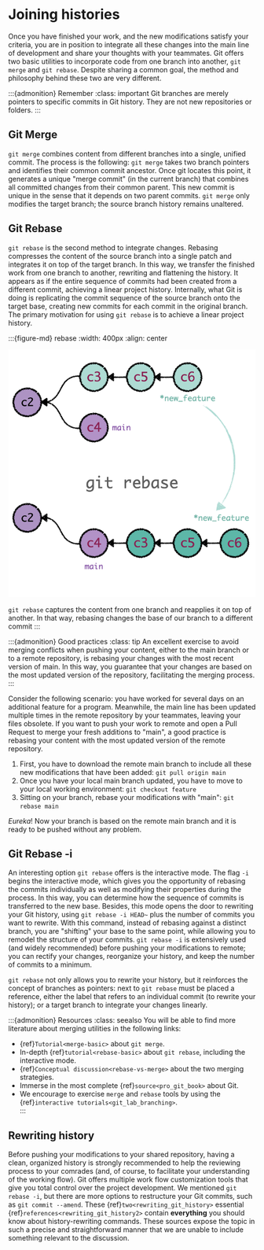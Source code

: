 # Joining histories

Once you have finished your work, and the new modifications satisfy your criteria, you are in position to integrate all these changes into the main line of development and share your thoughts with your teammates. Git offers two basic utilities to incorporate code from one branch into another, `git merge` and `git rebase`. Despite sharing a common goal, the method and philosophy behind these two are very different.

:::{admonition} Remember
:class: important
Git branches are merely pointers to specific commits in Git history. They are not new repositories or folders. 
:::

## Git Merge

`git merge` combines content from different branches into a single, unified commit. The process is the following: `git merge` takes two branch pointers and identifies their common commit ancestor. Once git locates this point, it generates a unique "merge commit" (in the current branch) that combines all committed changes from their common parent. This new commit is unique in the sense that it depends on two parent commits. `git merge` only modifies the target branch; the source branch history remains unaltered. 

## Git Rebase

`git rebase` is the second method to integrate changes. Rebasing compresses the content of the source branch into a single patch and integrates it on top of the target branch. In this way, we transfer the finished work from one branch to another, rewriting and flattening the history. It appears as if the entire sequence of commits had been created from a different commit, achieving a linear project history. Internally, what Git is doing is replicating the commit sequence of the source branch onto the target base, creating new commits for each commit in the original branch. The primary motivation for using `git rebase` is to achieve a linear project history. 

:::{figure-md} rebase
:width: 400px
:align: center

![rebase](guide/git_flow/images/rebase.png)

`git rebase` captures the content from one branch and reapplies it on top of another. In that way, rebasing changes the base of our branch to a different commit
:::

:::{admonition} Good practices
:class: tip
An excellent exercise to avoid merging conflicts when pushing your content, either to the main branch or to a remote repository, is rebasing your changes with the most recent version of main. In this way, you guarantee that your changes are based on the most updated version of the repository, facilitating the merging process.
:::

Consider the following scenario: you have worked for several days on an additional feature for a program. Meanwhile, the main line has been updated multiple times in the remote repository by your teammates, leaving your files obsolete. If you want to push your work to remote and open a Pull Request to merge your fresh additions to "main", a good practice is rebasing your content with the most updated version of the remote repository.

1. First, you have to download the remote main branch to include all these new modifications that have been added: 
`git pull origin main`
2. Once you have your local main branch updated, you have to move to your local working environment: 
`git checkout feature`
3. Sitting on your branch, rebase your modifications with "main": 
`git rebase main`

_Eureka_! Now your branch is based on the remote main branch and it is ready to be pushed without any problem. 

## Git Rebase -i 
An interesting option `git rebase` offers is the interactive mode. The flag `-i` begins the interactive mode, which gives you the opportunity of rebasing the commits individually as well as modifying their properties during the process. In this way, you can determine how the sequence of commits is transferred to the new base. 
Besides, this mode opens the door to rewriting your Git history, using `git rebase -i HEAD~` plus the number of commits you want to rewrite. With this command, instead of rebasing against a distinct branch, you are "shifting" your base to the same point, while allowing you to remodel the structure of your commits. `git rebase -i` is extensively used (and widely recommended) before pushing your modifications to remote; you can rectify your changes, reorganize your history, and keep the number of commits to a minimum.

`git rebase` not only allows you to rewrite your history, but it reinforces the concept of branches as pointers: next to `git rebase` must be placed a reference, either the label that refers to an individual commit (to rewrite your history); or a target branch to integrate your changes linearly. 

:::{admonition} Resources
:class: seealso 
You will be able to find more literature about merging utilities in the following links: 
* {ref}`Tutorial<merge-basic>` about `git merge`. 
* In-depth {ref}`tutorial<rebase-basic>` about `git rebase`, including the interactive mode. 
* {ref}`Conceptual discussion<rebase-vs-merge>` about the two merging strategies.
* Immerse in the most complete {ref}`source<pro_git_book>` about Git. 
* We encourage to exercise `merge` and `rebase` tools by using the {ref}`interactive tutorials<git_lab_branching>`.  
:::

## Rewriting history
Before pushing your modifications to your shared repository, having a clean, organized history is strongly recommended to help the reviewing process to your comrades (and, of course, to facilitate your understanding of the working flow). Git offers multiple work flow customization tools that give you total control over the project development. We mentioned `git rebase -i`, but there are more options to restructure your Git commits, such as `git commit --amend`. These {ref}`two<rewriting_git_history>` essential {ref}`references<rewriting_git_history2>` contain __everything__ you should know about history-rewriting commands. These sources expose the topic in such a precise and straightforward manner that we are unable to include something relevant to the discussion.
